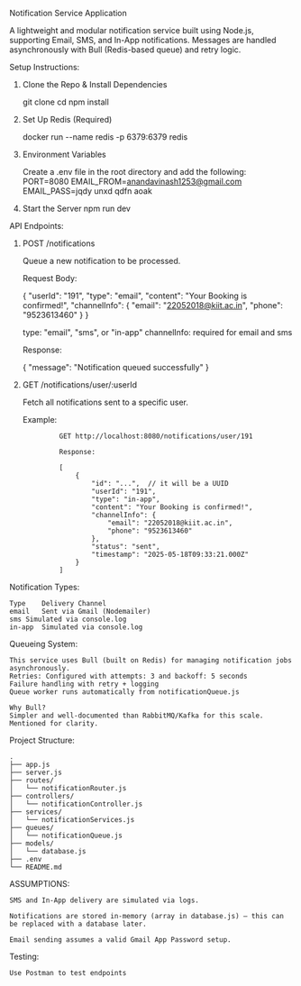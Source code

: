 Notification Service Application

A lightweight and modular notification service built using Node.js, supporting Email, SMS, and In-App notifications. Messages are handled asynchronously with Bull (Redis-based queue) and retry logic.


Setup Instructions:

1. Clone the Repo & Install Dependencies

    git clone <your-repo-url>
    cd <project-folder>
    npm install

2. Set Up Redis (Required)

    docker run --name redis -p 6379:6379 redis

3. Environment Variables

    Create a .env file in the root directory and add the following:
    PORT=8080
    EMAIL_FROM=anandavinash1253@gmail.com
    EMAIL_PASS=jqdy unxd qdfn aoak

4. Start the Server
    npm run dev


API Endpoints:

1. POST /notifications

    Queue a new notification to be processed.

    Request Body:

    {
        "userId": "191",
        "type": "email",
        "content": "Your Booking is confirmed!",
        "channelInfo": {
            "email": "22052018@kiit.ac.in",
            "phone": "9523613460"
        }
    }

    type: "email", "sms", or "in-app"
    channelInfo: required for email and sms

    Response:

    {
        "message": "Notification queued successfully"
    }

2. GET /notifications/user/:userId

    Fetch all notifications sent to a specific user.

    Example:

                GET http://localhost:8080/notifications/user/191

                Response:

                [
                    {
                        "id": "...",  // it will be a UUID
                        "userId": "191",
                        "type": "in-app",
                        "content": "Your Booking is confirmed!",
                        "channelInfo": {
                            "email": "22052018@kiit.ac.in",
                            "phone": "9523613460"
                        },
                        "status": "sent",
                        "timestamp": "2025-05-18T09:33:21.000Z"
                    }
                ]

    
Notification Types: 

    Type	Delivery Channel
    email	Sent via Gmail (Nodemailer)
    sms	Simulated via console.log
    in-app	Simulated via console.log


Queueing System:

    This service uses Bull (built on Redis) for managing notification jobs asynchronously.
    Retries: Configured with attempts: 3 and backoff: 5 seconds
    Failure handling with retry + logging
    Queue worker runs automatically from notificationQueue.js

    Why Bull?
    Simpler and well-documented than RabbitMQ/Kafka for this scale. Mentioned for clarity.


Project Structure:

    .
    ├── app.js
    ├── server.js
    ├── routes/
    │   └── notificationRouter.js
    ├── controllers/
    │   └── notificationController.js
    ├── services/
    │   └── notificationServices.js
    ├── queues/
    │   └── notificationQueue.js
    ├── models/
    │   └── database.js
    ├── .env
    └── README.md


ASSUMPTIONS: 

    SMS and In-App delivery are simulated via logs.

    Notifications are stored in-memory (array in database.js) — this can be replaced with a database later.

    Email sending assumes a valid Gmail App Password setup.


Testing:

    Use Postman to test endpoints
    